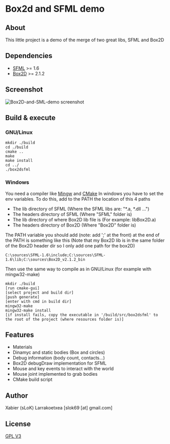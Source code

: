 Box2d and SFML demo
===================

About
-----
This little project is a demo of the merge of two great libs, SFML and Box2D

Dependencies
------------
* [SFML](http://www.sfml-dev.org/) >= 1.6
* [Box2D](http://www.box2d.org/) >= 2.1.2

Screenshot
-------------

![Box2D-and-SML-demo screenshot](http://ompldr.org/vOXUwdw/box2dsfml.png)

Build & execute
---------------
### GNU/Linux

    mkdir ./build
    cd ./build
    cmake ..
    make
    make install
    cd ../
    ./box2dsfml
### Windows
You need a compiler like [Mingw](http://www.mingw.org/) and [CMake](http://www.cmake.org/)
In windows you have to set the env variables. To do this, add to the PATH the location of this 4 paths

* The lib directory of SFML (Where the SFML libs are: "*.a, *.dll ...") 
* The headers directory of SFML (Where "SFML" folder is)
* The lib directory of where Box2D lib file is (For example: libBox2D.a)
* The headers directory of Box2D (Where "Box2D" folder is)

The PATH variable you should add (note: add ';' at the front) at the end of the PATH is something like this (Note that my Box2D lib is in the same folder of the Box2D header dir so I only add one path for the box2D)

    C:\sources\SFML-1.6\include;C:\sources\SFML-1.6\lib;C:\sources\Box2D_v2.1.2_bin
Then use the same way to compile as in GNU/Linux (for example with mingw32-make)
    
    mkdir ./build
    [run cmake-gui]
    [select project and build dir]
    [push generate]
    [enter with cmd in build dir]
    mingw32-make
    mingw32-make install
    [if install fails, copy the executable in '/build/src/box2dsfml' to the root of the project (where resources folder is)]
    
Features
--------
* Materials
* Dinamyc and static bodies (Box and circles)
* Debug information (body count, contacts...)
* Box2D debugDraw implementation for SFML
* Mouse and key events to interact with the world
* Mouse joint implemented to grab bodies
* CMake build script

Author
------
Xabier (sLoK) Larrakoetxea [slok69 [at] gmail.com]

License
-------
[GPL V3](http://www.gnu.org/licenses/gpl-3.0.html)
